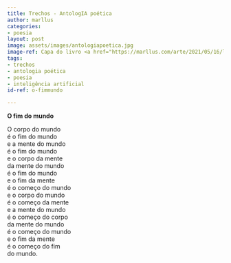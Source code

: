```yaml
---
title: Trechos - AntologIA poética
author: marllus
categories:
- poesia
layout: post
image: assets/images/antologiapoetica.jpg
image-ref: Capa do livro <a href="https://marllus.com/arte/2021/05/16/livro-antologia-poetica.html">AntologIA poética</a>
tags:
- trechos
- antologia poética
- poesia
- inteligência artificial
id-ref: o-fimmundo

---
```


**O fim do mundo**

O corpo do mundo<br>
é o fim do mundo<br>
e a mente do mundo<br>
é o fim do mundo<br>
e o corpo da mente<br>
da mente do mundo<br>
é o fim do mundo<br>
e o fim da mente<br>
é o começo do mundo<br>
e o corpo do mundo<br>
é o começo da mente<br>
e a mente do mundo<br>
é o começo do corpo<br>
da mente do mundo<br>
é o começo do mundo<br>
e o fim da mente<br>
é o começo do fim<br>
do mundo.
